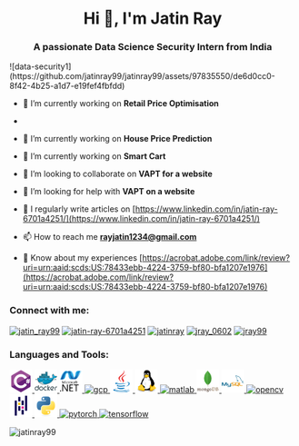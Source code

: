 <h1 align="center">Hi 👋, I'm Jatin Ray</h1>
<h3 align="center">A passionate Data Science Security Intern from India</h3>
![data-security1](https://github.com/jatinray99/jatinray99/assets/97835550/de6d0cc0-8f42-4b25-a1d7-e19fef4fbfdd)

- 🔭 I’m currently working on **Retail Price Optimisation**
- 
- 🔭 I’m currently working on **House Price Prediction**

- 🔭 I’m currently working on **Smart Cart**

- 👯 I’m looking to collaborate on **VAPT for a website**

- 🤝 I’m looking for help with **VAPT on a website**

- 📝 I regularly write articles on [https://www.linkedin.com/in/jatin-ray-6701a4251/](https://www.linkedin.com/in/jatin-ray-6701a4251/)

- 📫 How to reach me **rayjatin1234@gmail.com**

- 📄 Know about my experiences [https://acrobat.adobe.com/link/review?uri=urn:aaid:scds:US:78433ebb-4224-3759-bf80-bfa1207e1976](https://acrobat.adobe.com/link/review?uri=urn:aaid:scds:US:78433ebb-4224-3759-bf80-bfa1207e1976)

<h3 align="left">Connect with me:</h3>
<p align="left">
<a href="https://twitter.com/jatin_ray99" target="blank"><img align="center" src="https://raw.githubusercontent.com/rahuldkjain/github-profile-readme-generator/master/src/images/icons/Social/twitter.svg" alt="jatin_ray99" height="30" width="40" /></a>
<a href="https://linkedin.com/in/jatin-ray-6701a4251" target="blank"><img align="center" src="https://raw.githubusercontent.com/rahuldkjain/github-profile-readme-generator/master/src/images/icons/Social/linked-in-alt.svg" alt="jatin-ray-6701a4251" height="30" width="40" /></a>
<a href="https://kaggle.com/jatinray" target="blank"><img align="center" src="https://raw.githubusercontent.com/rahuldkjain/github-profile-readme-generator/master/src/images/icons/Social/kaggle.svg" alt="jatinray" height="30" width="40" /></a>
<a href="https://www.codechef.com/users/jray_0602" target="blank"><img align="center" src="https://cdn.jsdelivr.net/npm/simple-icons@3.1.0/icons/codechef.svg" alt="jray_0602" height="30" width="40" /></a>
<a href="https://www.leetcode.com/jray99" target="blank"><img align="center" src="https://raw.githubusercontent.com/rahuldkjain/github-profile-readme-generator/master/src/images/icons/Social/leet-code.svg" alt="jray99" height="30" width="40" /></a>
</p>

<h3 align="left">Languages and Tools:</h3>
<p align="left"> <a href="https://www.w3schools.com/cs/" target="_blank" rel="noreferrer"> <img src="https://raw.githubusercontent.com/devicons/devicon/master/icons/csharp/csharp-original.svg" alt="csharp" width="40" height="40"/> </a> <a href="https://www.docker.com/" target="_blank" rel="noreferrer"> <img src="https://raw.githubusercontent.com/devicons/devicon/master/icons/docker/docker-original-wordmark.svg" alt="docker" width="40" height="40"/> </a> <a href="https://dotnet.microsoft.com/" target="_blank" rel="noreferrer"> <img src="https://raw.githubusercontent.com/devicons/devicon/master/icons/dot-net/dot-net-original-wordmark.svg" alt="dotnet" width="40" height="40"/> </a> <a href="https://cloud.google.com" target="_blank" rel="noreferrer"> <img src="https://www.vectorlogo.zone/logos/google_cloud/google_cloud-icon.svg" alt="gcp" width="40" height="40"/> </a> <a href="https://www.java.com" target="_blank" rel="noreferrer"> <img src="https://raw.githubusercontent.com/devicons/devicon/master/icons/java/java-original.svg" alt="java" width="40" height="40"/> </a> <a href="https://www.linux.org/" target="_blank" rel="noreferrer"> <img src="https://raw.githubusercontent.com/devicons/devicon/master/icons/linux/linux-original.svg" alt="linux" width="40" height="40"/> </a> <a href="https://www.mathworks.com/" target="_blank" rel="noreferrer"> <img src="https://upload.wikimedia.org/wikipedia/commons/2/21/Matlab_Logo.png" alt="matlab" width="40" height="40"/> </a> <a href="https://www.mongodb.com/" target="_blank" rel="noreferrer"> <img src="https://raw.githubusercontent.com/devicons/devicon/master/icons/mongodb/mongodb-original-wordmark.svg" alt="mongodb" width="40" height="40"/> </a> <a href="https://www.mysql.com/" target="_blank" rel="noreferrer"> <img src="https://raw.githubusercontent.com/devicons/devicon/master/icons/mysql/mysql-original-wordmark.svg" alt="mysql" width="40" height="40"/> </a> <a href="https://opencv.org/" target="_blank" rel="noreferrer"> <img src="https://www.vectorlogo.zone/logos/opencv/opencv-icon.svg" alt="opencv" width="40" height="40"/> </a> <a href="https://pandas.pydata.org/" target="_blank" rel="noreferrer"> <img src="https://raw.githubusercontent.com/devicons/devicon/2ae2a900d2f041da66e950e4d48052658d850630/icons/pandas/pandas-original.svg" alt="pandas" width="40" height="40"/> </a> <a href="https://www.python.org" target="_blank" rel="noreferrer"> <img src="https://raw.githubusercontent.com/devicons/devicon/master/icons/python/python-original.svg" alt="python" width="40" height="40"/> </a> <a href="https://pytorch.org/" target="_blank" rel="noreferrer"> <img src="https://www.vectorlogo.zone/logos/pytorch/pytorch-icon.svg" alt="pytorch" width="40" height="40"/> </a> <a href="https://www.tensorflow.org" target="_blank" rel="noreferrer"> <img src="https://www.vectorlogo.zone/logos/tensorflow/tensorflow-icon.svg" alt="tensorflow" width="40" height="40"/> </a> </p>

<p><img align="center" src="https://github-readme-stats.vercel.app/api/top-langs?username=jatinray99&show_icons=true&locale=en&layout=compact" alt="jatinray99" /></p>
